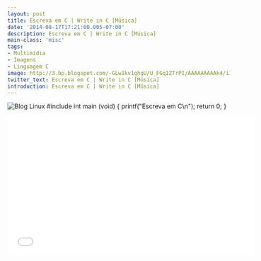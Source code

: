 ```yaml
---
layout: post
title: Escreva em C | Write in C [Música]
date: '2014-08-17T17:21:00.005-07:00'
description: Escreva em C | Write in C [Música]
main-class: 'misc'
tags:
- Multimídia
- Imagens
- Linguagem C
image: http://3.bp.blogspot.com/-GLw1kv1ghgU/U_FGqIZTrPI/AAAAAAAAAk4/i1E4DQZ3KTA/s72-c/Ken_n_dennis.jpg
twitter_text: Escreva em C | Write in C [Música]
introduction: Escreva em C | Write in C [Música]
---
```

![Blog Linux](http://3.bp.blogspot.com/-GLw1kv1ghgU/U_FGqIZTrPI/AAAAAAAAAk4/i1E4DQZ3KTA/s1600/Ken_n_dennis.jpg "Blog Linux")
#include 
 int main (void)
{
printf("Escreva em C\n");
return 0;
} 
<iframe allowfullscreen="" frameborder="0" height="315" src="//www.youtube.com/embed/1S1fISh-pag" width="560"><iframe>
